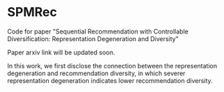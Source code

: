 # SPMRec
Code for paper "Sequential Recommendation with Controllable Diversification: Representation Degeneration and Diversity"

Paper arxiv link will be updated soon.

In this work, we first disclose the connection between the representation degeneration and recommendation diversity, in which severer representation degeneration indicates lower recommendation diversity. 
